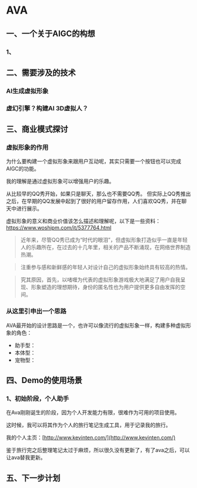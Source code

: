 # AVA

## 一、一个关于AIGC的构想

### 1、

## 二、需要涉及的技术

### AI生成虚拟形象

### 虚幻引擎？构建AI 3D虚拟人？

## 三、商业模式探讨

### 虚拟形象的作用

为什么要构建一个虚拟形象来跟用户互动呢，其实只需要一个按钮也可以完成AIGC的功能。

我的理解是通过虚拟形象可以增强用户的乐趣。

从比较早的QQ秀开始，如果只是聊天，那么也不需要QQ秀。
但实际上QQ秀推出之后，在早期的QQ发展中起到了很好的用户留存作用，人们喜欢QQ秀，并在聊天中进行展示。

虚拟形象的意义和商业价值该怎么描述和理解呢，以下是一些资料：https://www.woshipm.com/it/5377764.html

> 近年来，尽管QQ秀已成为“时代的眼泪”，但虚拟形象打造似乎一直是年轻人的乐趣所在，在过去的十几年里，相关的产品不断涌现，在网络世界制造热潮。

> 注重参与感和新鲜感的年轻人对设计自己的虚拟形象始终具有较高的热情。

> 究其原因，首先，以啫喱为代表的虚拟形象游戏极大地满足了用户自我呈现、形象塑造的理想期待，身份的匿名性也为用户提供更多自由发挥的空间。

### 从这里引申出一个思路

AVA最开始的设计思路是一个，也许可以像流行的虚拟形象一样，构建多种虚拟形象的角色：

+ 助手型：
+ 本体型：
+ 宠物型：

## 四、Demo的使用场景

### 1、初始阶段，个人助手

在Ava刚刚诞生的阶段，因为个人开发能力有限，很难作为可用的项目使用。

这时候，我可以将其作为个人的旅行笔记生成工具，用于记录我的旅行。

我的个人主页：[http://www.kevinten.com/](http://www.kevinten.com/)

鉴于旅行完之后整理笔记太过于麻烦，所以很久没有更新了，有了ava之后，可以让ava替我更新。

## 五、下一步计划